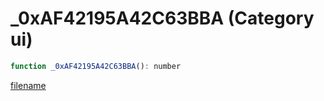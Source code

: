# _0xAF42195A42C63BBA (Category ui)

```js
function _0xAF42195A42C63BBA(): number
```

[filename](_0xAF42195A42C63BBA_m.md ':include')